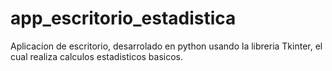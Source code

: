 # app_escritorio_estadistica
Aplicacion de escritorio, desarrolado en python usando la libreria Tkinter, el cual realiza calculos estadisticos basicos.



